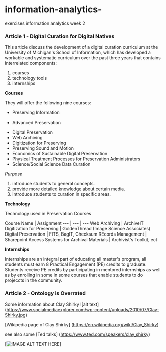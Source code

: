 # information-analytics-
exercises information analytics week 2

### Article 1 - Digital Curation for Digital Natives

This article discuss the development of a digital curation curriculum at the University of Michigan's School of Information, which has developed a workable and systematic curriculum over the past three years that contains interrelated components:

1. courses
2. technology tools
3. internships

**Courses**

They will offer the following nine courses:

* Preserving Information
+ Advanced Preservation
- Digital Preservation
- Web Archiving
- Digitization for Preserving
- Preserving Sound and Motion
- Economics of Sustainable Digital Preservation
- Physical Treatment Processes for Preservation Administrators
- Science/Social Science Data Curation

*Purpose*

1. introduce students to general concepts.
2. provide more detailed knowledge about certain media.
3. introduce students to curation in specific areas.

**Technology**

Technology used in Preservation Courses

Course Name   |   Assignment
---   |   ---   |   ---
Web Archiving   |   ArchiveIT
Digitization for Preserving   |   GoldenThread (Image Science Associates)
Digital Preservation   |   FITS, BagIT, Checksum
REcords Management   |   Sharepoint
Access Systems for Archival Materials   |   Archivist's Toolkit, ect


**Internships**

Internships are an integral part of educating all master's program, all students must earn 8 Practical Engagement (PE) credits to graduate. Students receive PE credits by participating in mentored internships as well as by enrolling in some in some courses that enable students to do projeccts in the community.





### Article 2 - Ontology is Overrated


Some information about Clay Shirky ![alt text] (https://www.socialmediaexplorer.com/wp-content/uploads/2010/07/Clay-Shirky.jpg) 

[Wikipedia page of Clay Shirky] (https://en.wikipedia.org/wiki/Clay_Shirky)

see also some [Ted talks] (https://www.ted.com/speakers/clay_shirky)

[![IMAGE ALT TEXT HERE](https://www.youtube.com/watch?v=Lg3PNFXTdG8)]
